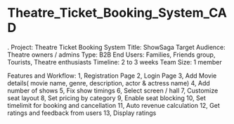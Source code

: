 # Theatre_Ticket_Booking_System_CAD
.
        Project: Theatre Ticket Booking System
          Title: ShowSaga
Target Audience: Theatre owners / admins
           Type: B2B
      End Users: Families, Friends group, Tourists, Theatre enthusiasts
       Timeline: 2 to 3 weeks
      Team Size: 1 member
      
Features and Workflow:
                 1, Registration Page
                 2, Login Page
                 3, Add Movie details( movie name, genre, description, actor & actress name)
                 4, Add number of shows
                 5, Fix show timings
                 6, Select screen / hall
                 7, Customize seat layout
                 8, Set pricing by category
                 9, Enable seat blocking
                 10, Set timelimit for booking and cancellation
                 11, Auto revenue calculation 
                 12, Get ratings and feedback from users
                 13, Display ratings
      

